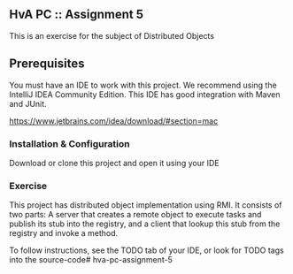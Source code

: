 ##  HvA PC :: Assignment 5
This is an exercise for the subject of Distributed Objects

## Prerequisites
You must have an IDE to work with this project. We recommend using the IntelliJ IDEA Community Edition. This IDE has good integration with Maven and JUnit.

https://www.jetbrains.com/idea/download/#section=mac

### Installation & Configuration

Download or clone this project and open it using your IDE

### Exercise

This project has distributed object implementation using RMI. It consists of two parts: A server that creates a remote object to execute tasks and publish its stub into the registry, and a client that lookup this stub from the registry and invoke a method.

To follow instructions, see the TODO tab of your IDE, or look for TODO tags into the source-code# hva-pc-assignment-5
